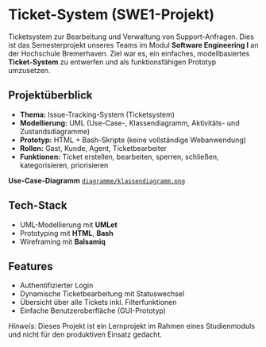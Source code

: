 #  Ticket-System (SWE1-Projekt)

Ticketsystem zur Bearbeitung und Verwaltung von Support-Anfragen.
Dies ist das Semesterprojekt unseres Teams im Modul **Software Engineering I** an der Hochschule Bremerhaven. Ziel war es, ein einfaches, modellbasiertes **Ticket-System** zu entwerfen und als funktionsfähigen Prototyp umzusetzen.

## Projektüberblick

- **Thema:** Issue-Tracking-System (Ticketsystem)
- **Modellierung:** UML (Use-Case-, Klassendiagramm, Aktivitäts- und Zustandsdiagramme)
- **Prototyp:** HTML + Bash-Skripte (keine vollständige Webanwendung)
- **Rollen:** Gast, Kunde, Agent, Ticketbearbeiter
- **Funktionen:** Ticket erstellen, bearbeiten, sperren, schließen, kategorisieren, priorisieren


**Use-Case-Diagramm**
[`diagramme/klassendiagramm.png`](diagramme/klassendiagramm.png) 

## Tech-Stack

- UML-Modellierung mit **UMLet**
- Prototyping mit **HTML**, **Bash**
- Wireframing mit **Balsamiq**

## Features

- Authentifizierter Login
- Dynamische Ticketbearbeitung mit Statuswechsel
- Übersicht über alle Tickets inkl. Filterfunktionen
- Einfache Benutzeroberfläche (GUI-Prototyp)

*Hinweis:* Dieses Projekt ist ein Lernprojekt im Rahmen eines Studienmoduls und nicht für den produktiven Einsatz gedacht.
